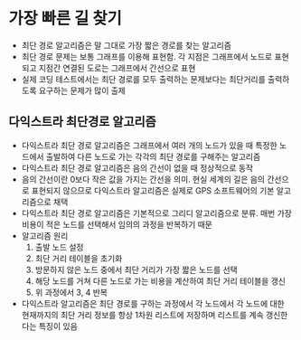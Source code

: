 # 가장 빠른 길 찾기
* 최단 경로 알고리즘은 말 그대로 가장 짧은 경로를 찾는 알고리즘
* 최단 경로 문제는 보통 그래프를 이용해 표현함. 각 지점은 그래프에서 노드로 표현되고 지점간 연결된 도로는 그래프에서 간선으로 표현
* 실제 코딩 테스트에서는 최단 경로를 모두 출력하는 문제보다는 최단거리를 출력하도록 요구하는 문제가 많이 출제

## 다익스트라 최단경로 알고리즘
* 다익스트라 최단 경로 알고리즘은 그래프에서 여러 개의 노드가 있을 때 특정한 노드에서 출발하여 다른 노드로 가는 각각의 최단 경로를 구해주는 알고리즘
* 다익스트라 최단 경로 알고리즘은 음의 간선이 없을 때 정상적으로 동작
* 음의 간선이란 0보다 작은 값을 가지는 간선을 의미. 현실 세계의 길은 음의 간선으로 표현되지 않으므로 다익스트라 알고리즘은 실제로 GPS 소프트웨어의 기본 알고리즘으로 채택
* 다익스트라 최단 경로 알고리즘은 기본적으로 그리디 알고리즘으로 분류. 매번 가장 비용이 적은 노드를 선택해서 임의의 과정을 반복하기 때문
* 알고리즘 원리
    1. 출발 노드 설정
    2. 최단 거리 테이블을 초기화
    3. 방문하지 않은 노드 중에서 최단 거리가 가장 짧은 노드를 선택
    4. 해당 노드를 거쳐 다른 노드로 가는 비용을 계산하여 최단 거리 테이블을 갱신
    5. 위 과정에서 3, 4 반복
* 다익스트라 알고리즘은 최단 경로를 구하는 과정에서 각 노드에서 각 노드에 대한 현재까지의 최단 거리 정보를 항상 1차원 리스트에 저장하며 리스트를 계속 갱신한다는 특징이 있음